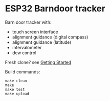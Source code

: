 # ESP32 Barndoor tracker

Barn door tracker with:

* touch screen interface
* alignment guidance (digital compass)
* alignment guidance (latitude)
* intervalometer
* dew control

Fresh clone? see [Getting Started]

Build commands:

```
make clean
make
make test
make upload
```

[Getting Started]: doc/GETTING_STARTED.md
